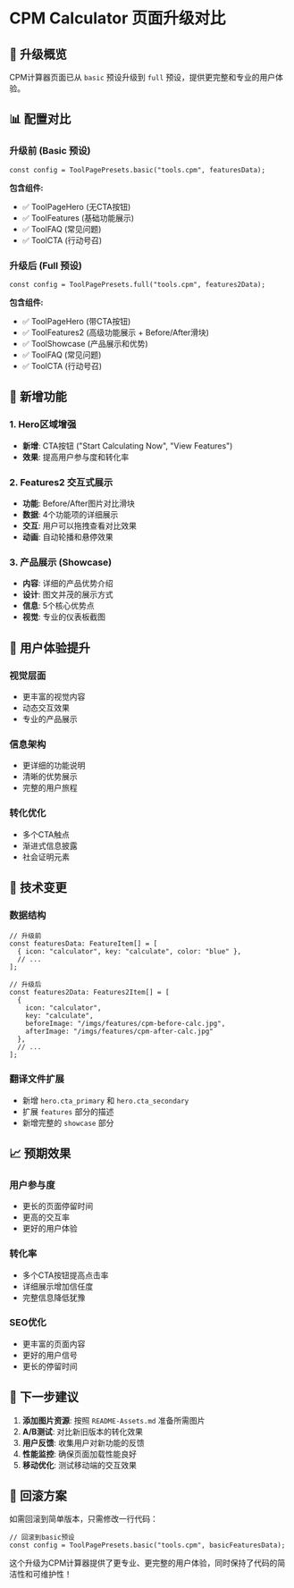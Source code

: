 # CPM Calculator 页面升级对比

## 🔄 升级概览

CPM计算器页面已从 `basic` 预设升级到 `full` 预设，提供更完整和专业的用户体验。

## 📊 配置对比

### 升级前 (Basic 预设)
```tsx
const config = ToolPagePresets.basic("tools.cpm", featuresData);
```

**包含组件:**
- ✅ ToolPageHero (无CTA按钮)
- ✅ ToolFeatures (基础功能展示)
- ✅ ToolFAQ (常见问题)
- ✅ ToolCTA (行动号召)

### 升级后 (Full 预设)
```tsx
const config = ToolPagePresets.full("tools.cpm", features2Data);
```

**包含组件:**
- ✅ ToolPageHero (带CTA按钮)
- ✅ ToolFeatures2 (高级功能展示 + Before/After滑块)
- ✅ ToolShowcase (产品展示和优势)
- ✅ ToolFAQ (常见问题)
- ✅ ToolCTA (行动号召)

## 🎨 新增功能

### 1. Hero区域增强
- **新增**: CTA按钮 ("Start Calculating Now", "View Features")
- **效果**: 提高用户参与度和转化率

### 2. Features2 交互式展示
- **功能**: Before/After图片对比滑块
- **数据**: 4个功能项的详细展示
- **交互**: 用户可以拖拽查看对比效果
- **动画**: 自动轮播和悬停效果

### 3. 产品展示 (Showcase)
- **内容**: 详细的产品优势介绍
- **设计**: 图文并茂的展示方式
- **信息**: 5个核心优势点
- **视觉**: 专业的仪表板截图

## 📱 用户体验提升

### 视觉层面
- 更丰富的视觉内容
- 动态交互效果
- 专业的产品展示

### 信息架构
- 更详细的功能说明
- 清晰的优势展示
- 完整的用户旅程

### 转化优化
- 多个CTA触点
- 渐进式信息披露
- 社会证明元素

## 🔧 技术变更

### 数据结构
```tsx
// 升级前
const featuresData: FeatureItem[] = [
  { icon: "calculator", key: "calculate", color: "blue" },
  // ...
];

// 升级后
const features2Data: Features2Item[] = [
  { 
    icon: "calculator", 
    key: "calculate", 
    beforeImage: "/imgs/features/cpm-before-calc.jpg", 
    afterImage: "/imgs/features/cpm-after-calc.jpg" 
  },
  // ...
];
```

### 翻译文件扩展
- 新增 `hero.cta_primary` 和 `hero.cta_secondary`
- 扩展 `features` 部分的描述
- 新增完整的 `showcase` 部分

## 📈 预期效果

### 用户参与度
- 更长的页面停留时间
- 更高的交互率
- 更好的用户体验

### 转化率
- 多个CTA按钮提高点击率
- 详细展示增加信任度
- 完整信息降低犹豫

### SEO优化
- 更丰富的页面内容
- 更好的用户信号
- 更长的停留时间

## 🎯 下一步建议

1. **添加图片资源**: 按照 `README-Assets.md` 准备所需图片
2. **A/B测试**: 对比新旧版本的转化效果
3. **用户反馈**: 收集用户对新功能的反馈
4. **性能监控**: 确保页面加载性能良好
5. **移动优化**: 测试移动端的交互效果

## 📝 回滚方案

如需回滚到简单版本，只需修改一行代码：

```tsx
// 回滚到basic预设
const config = ToolPagePresets.basic("tools.cpm", basicFeaturesData);
```

这个升级为CPM计算器提供了更专业、更完整的用户体验，同时保持了代码的简洁性和可维护性！